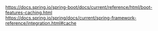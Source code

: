 
https://docs.spring.io/spring-boot/docs/current/reference/html/boot-features-caching.html  
https://docs.spring.io/spring/docs/current/spring-framework-reference/integration.html#cache

